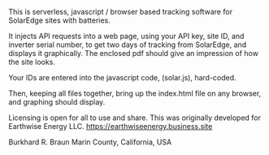 
This is serverless, javascript / browser based tracking software for SolarEdge sites with batteries.

It injects API requests into a web page, using your API key, site ID, and inverter serial number, to get two days of tracking from SolarEdge, and displays it graphically. The enclosed pdf should give an impression of how the site looks.

Your IDs are entered into the javascript code, (solar.js), hard-coded.

Then, keeping all files together, bring up the index.html file on any browser, and graphing should display.

Licensing is open for all to use and share. This was originally developed for Earthwise Energy LLC.
https://earthwiseenergy.business.site

Burkhard R. Braun
Marin County, California, USA
